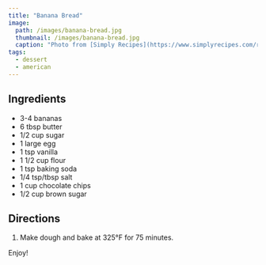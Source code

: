 ```yaml
---
title: "Banana Bread"
image: 
  path: /images/banana-bread.jpg
  thumbnail: /images/banana-bread.jpg
  caption: "Photo from [Simply Recipes](https://www.simplyrecipes.com/recipes/banana_bread/)"
tags:
  - dessert
  - american
---
```


## Ingredients

* 3-4 bananas
* 6 tbsp butter
* 1/2 cup sugar
* 1 large egg
* 1 tsp vanilla
* 1 1/2 cup flour
* 1 tsp baking soda
* 1/4 tsp/tbsp salt
* 1 cup chocolate chips
* 1/2 cup brown sugar

## Directions

1. Make dough and bake at 325°F for 75 minutes.

Enjoy!
